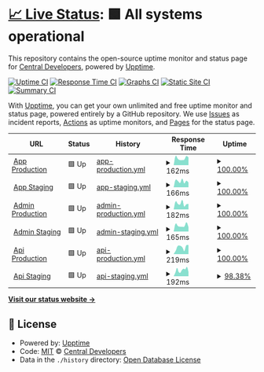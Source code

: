 # [📈 Live Status](https://status.centralplus.io): <!--live status--> **🟩 All systems operational**

This repository contains the open-source uptime monitor and status page for [Central Developers](https://status.centralplus.io), powered by [Upptime](https://github.com/upptime/upptime).

[![Uptime CI](https://github.com/centraldevelopers/status.centralplus.io/workflows/Uptime%20CI/badge.svg)](https://github.com/centraldevelopers/status.centralplus.io/actions?query=workflow%3A%22Uptime+CI%22)
[![Response Time CI](https://github.com/centraldevelopers/status.centralplus.io/workflows/Response%20Time%20CI/badge.svg)](https://github.com/centraldevelopers/status.centralplus.io/actions?query=workflow%3A%22Response+Time+CI%22)
[![Graphs CI](https://github.com/centraldevelopers/status.centralplus.io/workflows/Graphs%20CI/badge.svg)](https://github.com/centraldevelopers/status.centralplus.io/actions?query=workflow%3A%22Graphs+CI%22)
[![Static Site CI](https://github.com/centraldevelopers/status.centralplus.io/workflows/Static%20Site%20CI/badge.svg)](https://github.com/centraldevelopers/status.centralplus.io/actions?query=workflow%3A%22Static+Site+CI%22)
[![Summary CI](https://github.com/centraldevelopers/status.centralplus.io/workflows/Summary%20CI/badge.svg)](https://github.com/centraldevelopers/status.centralplus.io/actions?query=workflow%3A%22Summary+CI%22)

With [Upptime](https://upptime.js.org), you can get your own unlimited and free uptime monitor and status page, powered entirely by a GitHub repository. We use [Issues](https://github.com/centraldevelopers/status.centralplus.io/issues) as incident reports, [Actions](https://github.com/centraldevelopers/status.centralplus.io/actions) as uptime monitors, and [Pages](https://status.centralplus.io) for the status page.

<!--start: status pages-->
<!-- This summary is generated by Upptime (https://github.com/upptime/upptime) -->
<!-- Do not edit this manually, your changes will be overwritten -->
<!-- prettier-ignore -->
| URL | Status | History | Response Time | Uptime |
| --- | ------ | ------- | ------------- | ------ |
| <img alt="" src="https://favicons.githubusercontent.com/app.centralplus.io" height="13"> [App Production](https://app.centralplus.io) | 🟩 Up | [app-production.yml](https://github.com/centraldevelopers/status.centralplus.io/commits/HEAD/history/app-production.yml) | <details><summary><img alt="Response time graph" src="./graphs/app-production/response-time-week.png" height="20"> 162ms</summary><br><a href="https://status.centralplus.io/history/app-production"><img alt="Response time 198" src="https://img.shields.io/endpoint?url=https%3A%2F%2Fraw.githubusercontent.com%2Fcentraldevelopers%2Fstatus.centralplus.io%2FHEAD%2Fapi%2Fapp-production%2Fresponse-time.json"></a><br><a href="https://status.centralplus.io/history/app-production"><img alt="24-hour response time 172" src="https://img.shields.io/endpoint?url=https%3A%2F%2Fraw.githubusercontent.com%2Fcentraldevelopers%2Fstatus.centralplus.io%2FHEAD%2Fapi%2Fapp-production%2Fresponse-time-day.json"></a><br><a href="https://status.centralplus.io/history/app-production"><img alt="7-day response time 162" src="https://img.shields.io/endpoint?url=https%3A%2F%2Fraw.githubusercontent.com%2Fcentraldevelopers%2Fstatus.centralplus.io%2FHEAD%2Fapi%2Fapp-production%2Fresponse-time-week.json"></a><br><a href="https://status.centralplus.io/history/app-production"><img alt="30-day response time 198" src="https://img.shields.io/endpoint?url=https%3A%2F%2Fraw.githubusercontent.com%2Fcentraldevelopers%2Fstatus.centralplus.io%2FHEAD%2Fapi%2Fapp-production%2Fresponse-time-month.json"></a><br><a href="https://status.centralplus.io/history/app-production"><img alt="1-year response time 198" src="https://img.shields.io/endpoint?url=https%3A%2F%2Fraw.githubusercontent.com%2Fcentraldevelopers%2Fstatus.centralplus.io%2FHEAD%2Fapi%2Fapp-production%2Fresponse-time-year.json"></a></details> | <details><summary><a href="https://status.centralplus.io/history/app-production">100.00%</a></summary><a href="https://status.centralplus.io/history/app-production"><img alt="All-time uptime 100.00%" src="https://img.shields.io/endpoint?url=https%3A%2F%2Fraw.githubusercontent.com%2Fcentraldevelopers%2Fstatus.centralplus.io%2FHEAD%2Fapi%2Fapp-production%2Fuptime.json"></a><br><a href="https://status.centralplus.io/history/app-production"><img alt="24-hour uptime 100.00%" src="https://img.shields.io/endpoint?url=https%3A%2F%2Fraw.githubusercontent.com%2Fcentraldevelopers%2Fstatus.centralplus.io%2FHEAD%2Fapi%2Fapp-production%2Fuptime-day.json"></a><br><a href="https://status.centralplus.io/history/app-production"><img alt="7-day uptime 100.00%" src="https://img.shields.io/endpoint?url=https%3A%2F%2Fraw.githubusercontent.com%2Fcentraldevelopers%2Fstatus.centralplus.io%2FHEAD%2Fapi%2Fapp-production%2Fuptime-week.json"></a><br><a href="https://status.centralplus.io/history/app-production"><img alt="30-day uptime 100.00%" src="https://img.shields.io/endpoint?url=https%3A%2F%2Fraw.githubusercontent.com%2Fcentraldevelopers%2Fstatus.centralplus.io%2FHEAD%2Fapi%2Fapp-production%2Fuptime-month.json"></a><br><a href="https://status.centralplus.io/history/app-production"><img alt="1-year uptime 100.00%" src="https://img.shields.io/endpoint?url=https%3A%2F%2Fraw.githubusercontent.com%2Fcentraldevelopers%2Fstatus.centralplus.io%2FHEAD%2Fapi%2Fapp-production%2Fuptime-year.json"></a></details>
| <img alt="" src="https://favicons.githubusercontent.com/app-staging.centralplus.io" height="13"> [App Staging](https://app-staging.centralplus.io) | 🟩 Up | [app-staging.yml](https://github.com/centraldevelopers/status.centralplus.io/commits/HEAD/history/app-staging.yml) | <details><summary><img alt="Response time graph" src="./graphs/app-staging/response-time-week.png" height="20"> 166ms</summary><br><a href="https://status.centralplus.io/history/app-staging"><img alt="Response time 210" src="https://img.shields.io/endpoint?url=https%3A%2F%2Fraw.githubusercontent.com%2Fcentraldevelopers%2Fstatus.centralplus.io%2FHEAD%2Fapi%2Fapp-staging%2Fresponse-time.json"></a><br><a href="https://status.centralplus.io/history/app-staging"><img alt="24-hour response time 142" src="https://img.shields.io/endpoint?url=https%3A%2F%2Fraw.githubusercontent.com%2Fcentraldevelopers%2Fstatus.centralplus.io%2FHEAD%2Fapi%2Fapp-staging%2Fresponse-time-day.json"></a><br><a href="https://status.centralplus.io/history/app-staging"><img alt="7-day response time 166" src="https://img.shields.io/endpoint?url=https%3A%2F%2Fraw.githubusercontent.com%2Fcentraldevelopers%2Fstatus.centralplus.io%2FHEAD%2Fapi%2Fapp-staging%2Fresponse-time-week.json"></a><br><a href="https://status.centralplus.io/history/app-staging"><img alt="30-day response time 210" src="https://img.shields.io/endpoint?url=https%3A%2F%2Fraw.githubusercontent.com%2Fcentraldevelopers%2Fstatus.centralplus.io%2FHEAD%2Fapi%2Fapp-staging%2Fresponse-time-month.json"></a><br><a href="https://status.centralplus.io/history/app-staging"><img alt="1-year response time 210" src="https://img.shields.io/endpoint?url=https%3A%2F%2Fraw.githubusercontent.com%2Fcentraldevelopers%2Fstatus.centralplus.io%2FHEAD%2Fapi%2Fapp-staging%2Fresponse-time-year.json"></a></details> | <details><summary><a href="https://status.centralplus.io/history/app-staging">100.00%</a></summary><a href="https://status.centralplus.io/history/app-staging"><img alt="All-time uptime 100.00%" src="https://img.shields.io/endpoint?url=https%3A%2F%2Fraw.githubusercontent.com%2Fcentraldevelopers%2Fstatus.centralplus.io%2FHEAD%2Fapi%2Fapp-staging%2Fuptime.json"></a><br><a href="https://status.centralplus.io/history/app-staging"><img alt="24-hour uptime 100.00%" src="https://img.shields.io/endpoint?url=https%3A%2F%2Fraw.githubusercontent.com%2Fcentraldevelopers%2Fstatus.centralplus.io%2FHEAD%2Fapi%2Fapp-staging%2Fuptime-day.json"></a><br><a href="https://status.centralplus.io/history/app-staging"><img alt="7-day uptime 100.00%" src="https://img.shields.io/endpoint?url=https%3A%2F%2Fraw.githubusercontent.com%2Fcentraldevelopers%2Fstatus.centralplus.io%2FHEAD%2Fapi%2Fapp-staging%2Fuptime-week.json"></a><br><a href="https://status.centralplus.io/history/app-staging"><img alt="30-day uptime 100.00%" src="https://img.shields.io/endpoint?url=https%3A%2F%2Fraw.githubusercontent.com%2Fcentraldevelopers%2Fstatus.centralplus.io%2FHEAD%2Fapi%2Fapp-staging%2Fuptime-month.json"></a><br><a href="https://status.centralplus.io/history/app-staging"><img alt="1-year uptime 100.00%" src="https://img.shields.io/endpoint?url=https%3A%2F%2Fraw.githubusercontent.com%2Fcentraldevelopers%2Fstatus.centralplus.io%2FHEAD%2Fapi%2Fapp-staging%2Fuptime-year.json"></a></details>
| <img alt="" src="https://favicons.githubusercontent.com/admin.centralplus.io" height="13"> [Admin Production](https://admin.centralplus.io) | 🟩 Up | [admin-production.yml](https://github.com/centraldevelopers/status.centralplus.io/commits/HEAD/history/admin-production.yml) | <details><summary><img alt="Response time graph" src="./graphs/admin-production/response-time-week.png" height="20"> 182ms</summary><br><a href="https://status.centralplus.io/history/admin-production"><img alt="Response time 204" src="https://img.shields.io/endpoint?url=https%3A%2F%2Fraw.githubusercontent.com%2Fcentraldevelopers%2Fstatus.centralplus.io%2FHEAD%2Fapi%2Fadmin-production%2Fresponse-time.json"></a><br><a href="https://status.centralplus.io/history/admin-production"><img alt="24-hour response time 119" src="https://img.shields.io/endpoint?url=https%3A%2F%2Fraw.githubusercontent.com%2Fcentraldevelopers%2Fstatus.centralplus.io%2FHEAD%2Fapi%2Fadmin-production%2Fresponse-time-day.json"></a><br><a href="https://status.centralplus.io/history/admin-production"><img alt="7-day response time 182" src="https://img.shields.io/endpoint?url=https%3A%2F%2Fraw.githubusercontent.com%2Fcentraldevelopers%2Fstatus.centralplus.io%2FHEAD%2Fapi%2Fadmin-production%2Fresponse-time-week.json"></a><br><a href="https://status.centralplus.io/history/admin-production"><img alt="30-day response time 204" src="https://img.shields.io/endpoint?url=https%3A%2F%2Fraw.githubusercontent.com%2Fcentraldevelopers%2Fstatus.centralplus.io%2FHEAD%2Fapi%2Fadmin-production%2Fresponse-time-month.json"></a><br><a href="https://status.centralplus.io/history/admin-production"><img alt="1-year response time 204" src="https://img.shields.io/endpoint?url=https%3A%2F%2Fraw.githubusercontent.com%2Fcentraldevelopers%2Fstatus.centralplus.io%2FHEAD%2Fapi%2Fadmin-production%2Fresponse-time-year.json"></a></details> | <details><summary><a href="https://status.centralplus.io/history/admin-production">100.00%</a></summary><a href="https://status.centralplus.io/history/admin-production"><img alt="All-time uptime 100.00%" src="https://img.shields.io/endpoint?url=https%3A%2F%2Fraw.githubusercontent.com%2Fcentraldevelopers%2Fstatus.centralplus.io%2FHEAD%2Fapi%2Fadmin-production%2Fuptime.json"></a><br><a href="https://status.centralplus.io/history/admin-production"><img alt="24-hour uptime 100.00%" src="https://img.shields.io/endpoint?url=https%3A%2F%2Fraw.githubusercontent.com%2Fcentraldevelopers%2Fstatus.centralplus.io%2FHEAD%2Fapi%2Fadmin-production%2Fuptime-day.json"></a><br><a href="https://status.centralplus.io/history/admin-production"><img alt="7-day uptime 100.00%" src="https://img.shields.io/endpoint?url=https%3A%2F%2Fraw.githubusercontent.com%2Fcentraldevelopers%2Fstatus.centralplus.io%2FHEAD%2Fapi%2Fadmin-production%2Fuptime-week.json"></a><br><a href="https://status.centralplus.io/history/admin-production"><img alt="30-day uptime 100.00%" src="https://img.shields.io/endpoint?url=https%3A%2F%2Fraw.githubusercontent.com%2Fcentraldevelopers%2Fstatus.centralplus.io%2FHEAD%2Fapi%2Fadmin-production%2Fuptime-month.json"></a><br><a href="https://status.centralplus.io/history/admin-production"><img alt="1-year uptime 100.00%" src="https://img.shields.io/endpoint?url=https%3A%2F%2Fraw.githubusercontent.com%2Fcentraldevelopers%2Fstatus.centralplus.io%2FHEAD%2Fapi%2Fadmin-production%2Fuptime-year.json"></a></details>
| <img alt="" src="https://favicons.githubusercontent.com/admin-staging.centralplus.io" height="13"> [Admin Staging](https://admin-staging.centralplus.io) | 🟩 Up | [admin-staging.yml](https://github.com/centraldevelopers/status.centralplus.io/commits/HEAD/history/admin-staging.yml) | <details><summary><img alt="Response time graph" src="./graphs/admin-staging/response-time-week.png" height="20"> 165ms</summary><br><a href="https://status.centralplus.io/history/admin-staging"><img alt="Response time 185" src="https://img.shields.io/endpoint?url=https%3A%2F%2Fraw.githubusercontent.com%2Fcentraldevelopers%2Fstatus.centralplus.io%2FHEAD%2Fapi%2Fadmin-staging%2Fresponse-time.json"></a><br><a href="https://status.centralplus.io/history/admin-staging"><img alt="24-hour response time 158" src="https://img.shields.io/endpoint?url=https%3A%2F%2Fraw.githubusercontent.com%2Fcentraldevelopers%2Fstatus.centralplus.io%2FHEAD%2Fapi%2Fadmin-staging%2Fresponse-time-day.json"></a><br><a href="https://status.centralplus.io/history/admin-staging"><img alt="7-day response time 165" src="https://img.shields.io/endpoint?url=https%3A%2F%2Fraw.githubusercontent.com%2Fcentraldevelopers%2Fstatus.centralplus.io%2FHEAD%2Fapi%2Fadmin-staging%2Fresponse-time-week.json"></a><br><a href="https://status.centralplus.io/history/admin-staging"><img alt="30-day response time 185" src="https://img.shields.io/endpoint?url=https%3A%2F%2Fraw.githubusercontent.com%2Fcentraldevelopers%2Fstatus.centralplus.io%2FHEAD%2Fapi%2Fadmin-staging%2Fresponse-time-month.json"></a><br><a href="https://status.centralplus.io/history/admin-staging"><img alt="1-year response time 185" src="https://img.shields.io/endpoint?url=https%3A%2F%2Fraw.githubusercontent.com%2Fcentraldevelopers%2Fstatus.centralplus.io%2FHEAD%2Fapi%2Fadmin-staging%2Fresponse-time-year.json"></a></details> | <details><summary><a href="https://status.centralplus.io/history/admin-staging">100.00%</a></summary><a href="https://status.centralplus.io/history/admin-staging"><img alt="All-time uptime 100.00%" src="https://img.shields.io/endpoint?url=https%3A%2F%2Fraw.githubusercontent.com%2Fcentraldevelopers%2Fstatus.centralplus.io%2FHEAD%2Fapi%2Fadmin-staging%2Fuptime.json"></a><br><a href="https://status.centralplus.io/history/admin-staging"><img alt="24-hour uptime 100.00%" src="https://img.shields.io/endpoint?url=https%3A%2F%2Fraw.githubusercontent.com%2Fcentraldevelopers%2Fstatus.centralplus.io%2FHEAD%2Fapi%2Fadmin-staging%2Fuptime-day.json"></a><br><a href="https://status.centralplus.io/history/admin-staging"><img alt="7-day uptime 100.00%" src="https://img.shields.io/endpoint?url=https%3A%2F%2Fraw.githubusercontent.com%2Fcentraldevelopers%2Fstatus.centralplus.io%2FHEAD%2Fapi%2Fadmin-staging%2Fuptime-week.json"></a><br><a href="https://status.centralplus.io/history/admin-staging"><img alt="30-day uptime 100.00%" src="https://img.shields.io/endpoint?url=https%3A%2F%2Fraw.githubusercontent.com%2Fcentraldevelopers%2Fstatus.centralplus.io%2FHEAD%2Fapi%2Fadmin-staging%2Fuptime-month.json"></a><br><a href="https://status.centralplus.io/history/admin-staging"><img alt="1-year uptime 100.00%" src="https://img.shields.io/endpoint?url=https%3A%2F%2Fraw.githubusercontent.com%2Fcentraldevelopers%2Fstatus.centralplus.io%2FHEAD%2Fapi%2Fadmin-staging%2Fuptime-year.json"></a></details>
| <img alt="" src="https://favicons.githubusercontent.com/api.centralplus.io" height="13"> [Api Production](https://api.centralplus.io) | 🟩 Up | [api-production.yml](https://github.com/centraldevelopers/status.centralplus.io/commits/HEAD/history/api-production.yml) | <details><summary><img alt="Response time graph" src="./graphs/api-production/response-time-week.png" height="20"> 219ms</summary><br><a href="https://status.centralplus.io/history/api-production"><img alt="Response time 216" src="https://img.shields.io/endpoint?url=https%3A%2F%2Fraw.githubusercontent.com%2Fcentraldevelopers%2Fstatus.centralplus.io%2FHEAD%2Fapi%2Fapi-production%2Fresponse-time.json"></a><br><a href="https://status.centralplus.io/history/api-production"><img alt="24-hour response time 192" src="https://img.shields.io/endpoint?url=https%3A%2F%2Fraw.githubusercontent.com%2Fcentraldevelopers%2Fstatus.centralplus.io%2FHEAD%2Fapi%2Fapi-production%2Fresponse-time-day.json"></a><br><a href="https://status.centralplus.io/history/api-production"><img alt="7-day response time 219" src="https://img.shields.io/endpoint?url=https%3A%2F%2Fraw.githubusercontent.com%2Fcentraldevelopers%2Fstatus.centralplus.io%2FHEAD%2Fapi%2Fapi-production%2Fresponse-time-week.json"></a><br><a href="https://status.centralplus.io/history/api-production"><img alt="30-day response time 216" src="https://img.shields.io/endpoint?url=https%3A%2F%2Fraw.githubusercontent.com%2Fcentraldevelopers%2Fstatus.centralplus.io%2FHEAD%2Fapi%2Fapi-production%2Fresponse-time-month.json"></a><br><a href="https://status.centralplus.io/history/api-production"><img alt="1-year response time 216" src="https://img.shields.io/endpoint?url=https%3A%2F%2Fraw.githubusercontent.com%2Fcentraldevelopers%2Fstatus.centralplus.io%2FHEAD%2Fapi%2Fapi-production%2Fresponse-time-year.json"></a></details> | <details><summary><a href="https://status.centralplus.io/history/api-production">100.00%</a></summary><a href="https://status.centralplus.io/history/api-production"><img alt="All-time uptime 100.00%" src="https://img.shields.io/endpoint?url=https%3A%2F%2Fraw.githubusercontent.com%2Fcentraldevelopers%2Fstatus.centralplus.io%2FHEAD%2Fapi%2Fapi-production%2Fuptime.json"></a><br><a href="https://status.centralplus.io/history/api-production"><img alt="24-hour uptime 100.00%" src="https://img.shields.io/endpoint?url=https%3A%2F%2Fraw.githubusercontent.com%2Fcentraldevelopers%2Fstatus.centralplus.io%2FHEAD%2Fapi%2Fapi-production%2Fuptime-day.json"></a><br><a href="https://status.centralplus.io/history/api-production"><img alt="7-day uptime 100.00%" src="https://img.shields.io/endpoint?url=https%3A%2F%2Fraw.githubusercontent.com%2Fcentraldevelopers%2Fstatus.centralplus.io%2FHEAD%2Fapi%2Fapi-production%2Fuptime-week.json"></a><br><a href="https://status.centralplus.io/history/api-production"><img alt="30-day uptime 100.00%" src="https://img.shields.io/endpoint?url=https%3A%2F%2Fraw.githubusercontent.com%2Fcentraldevelopers%2Fstatus.centralplus.io%2FHEAD%2Fapi%2Fapi-production%2Fuptime-month.json"></a><br><a href="https://status.centralplus.io/history/api-production"><img alt="1-year uptime 100.00%" src="https://img.shields.io/endpoint?url=https%3A%2F%2Fraw.githubusercontent.com%2Fcentraldevelopers%2Fstatus.centralplus.io%2FHEAD%2Fapi%2Fapi-production%2Fuptime-year.json"></a></details>
| <img alt="" src="https://favicons.githubusercontent.com/api-staging.centralplus.io" height="13"> [Api Staging](https://api-staging.centralplus.io) | 🟩 Up | [api-staging.yml](https://github.com/centraldevelopers/status.centralplus.io/commits/HEAD/history/api-staging.yml) | <details><summary><img alt="Response time graph" src="./graphs/api-staging/response-time-week.png" height="20"> 192ms</summary><br><a href="https://status.centralplus.io/history/api-staging"><img alt="Response time 214" src="https://img.shields.io/endpoint?url=https%3A%2F%2Fraw.githubusercontent.com%2Fcentraldevelopers%2Fstatus.centralplus.io%2FHEAD%2Fapi%2Fapi-staging%2Fresponse-time.json"></a><br><a href="https://status.centralplus.io/history/api-staging"><img alt="24-hour response time 227" src="https://img.shields.io/endpoint?url=https%3A%2F%2Fraw.githubusercontent.com%2Fcentraldevelopers%2Fstatus.centralplus.io%2FHEAD%2Fapi%2Fapi-staging%2Fresponse-time-day.json"></a><br><a href="https://status.centralplus.io/history/api-staging"><img alt="7-day response time 192" src="https://img.shields.io/endpoint?url=https%3A%2F%2Fraw.githubusercontent.com%2Fcentraldevelopers%2Fstatus.centralplus.io%2FHEAD%2Fapi%2Fapi-staging%2Fresponse-time-week.json"></a><br><a href="https://status.centralplus.io/history/api-staging"><img alt="30-day response time 214" src="https://img.shields.io/endpoint?url=https%3A%2F%2Fraw.githubusercontent.com%2Fcentraldevelopers%2Fstatus.centralplus.io%2FHEAD%2Fapi%2Fapi-staging%2Fresponse-time-month.json"></a><br><a href="https://status.centralplus.io/history/api-staging"><img alt="1-year response time 214" src="https://img.shields.io/endpoint?url=https%3A%2F%2Fraw.githubusercontent.com%2Fcentraldevelopers%2Fstatus.centralplus.io%2FHEAD%2Fapi%2Fapi-staging%2Fresponse-time-year.json"></a></details> | <details><summary><a href="https://status.centralplus.io/history/api-staging">98.38%</a></summary><a href="https://status.centralplus.io/history/api-staging"><img alt="All-time uptime 99.09%" src="https://img.shields.io/endpoint?url=https%3A%2F%2Fraw.githubusercontent.com%2Fcentraldevelopers%2Fstatus.centralplus.io%2FHEAD%2Fapi%2Fapi-staging%2Fuptime.json"></a><br><a href="https://status.centralplus.io/history/api-staging"><img alt="24-hour uptime 100.00%" src="https://img.shields.io/endpoint?url=https%3A%2F%2Fraw.githubusercontent.com%2Fcentraldevelopers%2Fstatus.centralplus.io%2FHEAD%2Fapi%2Fapi-staging%2Fuptime-day.json"></a><br><a href="https://status.centralplus.io/history/api-staging"><img alt="7-day uptime 98.38%" src="https://img.shields.io/endpoint?url=https%3A%2F%2Fraw.githubusercontent.com%2Fcentraldevelopers%2Fstatus.centralplus.io%2FHEAD%2Fapi%2Fapi-staging%2Fuptime-week.json"></a><br><a href="https://status.centralplus.io/history/api-staging"><img alt="30-day uptime 99.09%" src="https://img.shields.io/endpoint?url=https%3A%2F%2Fraw.githubusercontent.com%2Fcentraldevelopers%2Fstatus.centralplus.io%2FHEAD%2Fapi%2Fapi-staging%2Fuptime-month.json"></a><br><a href="https://status.centralplus.io/history/api-staging"><img alt="1-year uptime 99.09%" src="https://img.shields.io/endpoint?url=https%3A%2F%2Fraw.githubusercontent.com%2Fcentraldevelopers%2Fstatus.centralplus.io%2FHEAD%2Fapi%2Fapi-staging%2Fuptime-year.json"></a></details>

<!--end: status pages-->

[**Visit our status website →**](https://status.centralplus.io)

## 📄 License

- Powered by: [Upptime](https://github.com/upptime/upptime)
- Code: [MIT](./LICENSE) © [Central Developers](https://status.centralplus.io)
- Data in the `./history` directory: [Open Database License](https://opendatacommons.org/licenses/odbl/1-0/)

